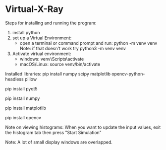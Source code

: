 # Virtual-X-Ray

Steps for installing and running the program:
1. install python
2. set up a Virtual Environment:
    - open a terminal or command prompt and run: python -m venv venv
        Note: if that doesn't work try python3 -m venv venv
3. Activate virtual environment:
    - windows: venv\Scripts\activate
    - macOS/Linux: source venv/bin/activate

Installed libraries:
pip install numpy scipy matplotlib opencv-python-headless pillow

pip install pyqt5

pip install numpy

pip install matplotlib

pip install opencv


Note on viewing histograms: When you want to update the input values, exit the histogram tab then press
"Start Simulation"

Note: A lot of small display windows are overlapped.
